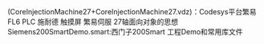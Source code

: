 (CoreInjectionMachine27+CoreInjectionMachine27.vdz)：Codesys平台繁易FL6 PLC 施耐德 触摸屏 繁易伺服 27轴面向对象的思想 
Siemens200SmartDemo.smart:西门子200Smart 工程Demo和常用库文件
